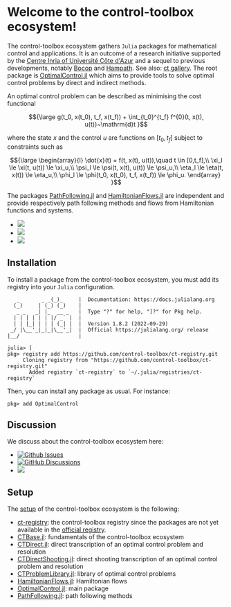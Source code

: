 # Welcome to the control-toolbox ecosystem!

The control-toolbox ecosystem gathers `Julia` packages for mathematical control and applications. It is an outcome of a research initiative supported by the [Centre Inria of Université Côte d'Azur](https://www.inria.fr/en/inria-centre-universite-cote-azur) and a sequel to previous developments, notably [Bocop](https://www.bocop.org) and [Hampath](https://www.hampath.org). See also: [ct gallery](https://ct.gitlabpages.inria.fr/gallery). The root package is [OptimalControl.jl](https://github.com/control-toolbox/OptimalControl.jl) which aims to provide tools to solve optimal control problems by direct and indirect methods. 

An optimal control problem can be described as minimising the cost functional
```math
{\large
g(t_0, x(t_0), t_f, x(t_f)) + \int_{t_0}^{t_f} f^{0}(t, x(t), u(t))~\mathrm{d}t
}
```
where the state $x$ and the control $u$ are functions on $[t_0,t_f]$ subject to constraints such as
```math
{\large
\begin{array}{l}
\dot{x}(t) = f(t, x(t), u(t)),\quad t \in [0,t_f],\\
\xi_l \le \xi(t, u(t)) \le \xi_u,\\
\psi_l \le \psi(t, x(t), u(t)) \le \psi_u,\\
\eta_l \le \eta(t, x(t)) \le \eta_u,\\
\phi_l \le \phi(t_0, x(t_0), t_f, x(t_f)) \le \phi_u.
\end{array}
}
```

The packages [PathFollowing.jl](https://github.com/control-toolbox/PathFollowing.jl) and [HamiltonianFlows.jl](https://github.com/control-toolbox/HamiltonianFlows.jl) are independent and provide respectively path following methods and flows from Hamiltonian functions and systems. 

* [![](https://img.shields.io/badge/doc-OptimalControl.jl-blue)](https://control-toolbox.github.io/OptimalControl.jl)
* [![](https://img.shields.io/badge/doc-PathFollowing.jl-blue)](https://control-toolbox.github.io/PathFollowing.jl)
* [![](https://img.shields.io/badge/doc-HamiltonianFlows.jl-blue)](https://control-toolbox.github.io/HamiltonianFlows.jl)

## Installation

To install a package from the control-toolbox ecosystem, you must add its registry into your `Julia` configuration.
```shell
   _       _ _(_)_     |  Documentation: https://docs.julialang.org
  (_)     | (_) (_)    |
   _ _   _| |_  __ _   |  Type "?" for help, "]?" for Pkg help.
  | | | | | | |/ _` |  |
  | | |_| | | | (_| |  |  Version 1.8.2 (2022-09-29)
 _/ |\__'_|_|_|\__'_|  |  Official https://julialang.org/ release
|__/                   |

julia> ]
pkg> registry add https://github.com/control-toolbox/ct-registry.git
     Cloning registry from "https://github.com/control-toolbox/ct-registry.git"
       Added registry `ct-registry` to `~/.julia/registries/ct-registry`
```

Then, you can install any package as usual. For instance:
```shell
pkg> add OptimalControl
```

## Discussion

We discuss about the control-toolbox ecosystem here:

* [![Github Issues](https://img.shields.io/github/issues-search?color=green&label=open%20issues&query=is%3Aopen%20is%3Aissue%20user%3Acontrol-toolbox%20archived%3Afalse)](https://github.com/issues?q=is%3Aopen+is%3Aissue+user%3Acontrol-toolbox+archived%3Afalse+)
* [![GitHub Discussions](https://img.shields.io/github/discussions/control-toolbox/control-toolbox.github.io?color=green)](https://github.com/orgs/control-toolbox/discussions)
* [![](https://img.shields.io/badge/wiki-ct-green)](https://github.com/control-toolbox/control-toolbox.github.io/wiki)

## Setup

The [setup](https://github.com/orgs/control-toolbox/repositories?type=all) of the control-toolbox ecosystem is the following:

* [ct-registry](https://github.com/control-toolbox/ct-registryb): the control-toolbox registry since the packages are not yet available in the [official registry](https://github.com/JuliaRegistries/General).
* [CTBase.jl](https://github.com/control-toolbox/CTBase.jl): fundamentals of the control-toolbox ecosystem
* [CTDirect.jl](https://github.com/control-toolbox/CTDirect.jl): direct transcription of an optimal control problem and resolution
* [CTDirectShooting.jl](https://github.com/control-toolbox/CTDirectShooting.jl): direct shooting transcription of an optimal control problem and resolution
* [CTProblemLibrary.jl](https://github.com/control-toolbox/CTProblemLibrary.jl): library of optimal control problems
* [HamiltonianFlows.jl](https://github.com/control-toolbox/HamiltonianFlows.jl): Hamiltonian flows
* [OptimalControl.jl](https://github.com/control-toolbox/OptimalControl.jl): main package
* [PathFollowing.jl](https://github.com/control-toolbox/PathFollowing.jl): path following methods
